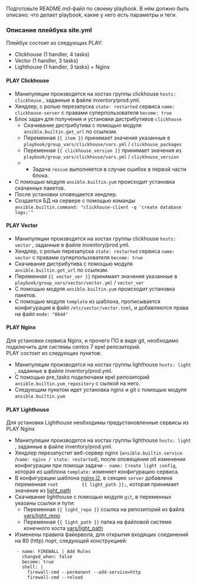 Подготовьте README.md-файл по своему playbook. В нём должно быть описано: что делает playbook, какие у него есть параметры и теги.

### Описание плейбука site.yml

Плейбук состоит из следующих PLAY:    
   * Clickhouse (1 handler, 4 tasks)    
   * Vector (1 handler, 3 tasks) 
   * Lighthouse (1 handler, 3 tasks) + Nginx

#### PLAY Clickhouse
* Манипуляции производятся на хостах группы clickhouse `hosts: clickhouse` , заданные в файле inventory/prod.yml.  
* Хендлер, с ролью перезапуска `state: restarted` сервиса `name: clickhouse-server` с правами суперпользователя `become: true`  
* Блок задач для получения и установки дистрибутивов `clickhouse`
  * Скачивание дистрибутива с помощью модуля `ansible.builtin.get_url` по ссылкам.
  * Переменная `{{ item }}` принимает значения указанные в `playbook/group_vars/clickhouse/vars.yml` / `clickhouse_packages`
  * Переменная `{{ clickhouse_version }}` принимает значения из `playbook/group_vars/clickhouse/vars.yml` / `clickhouse_version`
  * * Задача `rescue` выполняется в случае ошибок в первой части блока. 
* С помощью модуля `ansible.builtin.yum` происходит установка скачанных пакетов.
* После установки оповещается хендлер.
* Создается БД на сервере с помощью команды `ansible.builtin.command: "clickhouse-client -q 'create database logs;'"`

#### PLAY Vector
* Манипуляции производятся на хостах группы clickhouse `hosts: vector` , заданные в файле inventory/prod.yml. 
* Хендлер, с ролью перезапуска `state: restarted` сервиса `name: vector` с правами суперпользователя `become: true`
* Скачивание дистрибутива с помощью модуля `ansible.builtin.get_url` по ссылкам.
* Переменная `{{ vector_ver }}` принимает значения указанные в `playbook/group_vars/vector/vector.yml` / `vector_ver`
* С помощью модуля `ansible.builtin.yum` происходит установка пакетов.
* С помощью модуля `template` из шаблона, прописывается конфигурация в файл `/etc/vector/vector.toml`, и добавляются права на файл `mode: "0644"`

#### PLAY Nginx
Для установки сервиса Nginx, и прочего ПО в виде git, необходимо подключить для системы centos 7 epel репозиторий.   
PLAY состоит из следующих пунктов:
* Манипуляции производятся на хостах группы lighthouse `hosts: light` , заданные в файле inventory/prod.yml.
* С помощью pre_tasks подключаем epel репозиторий `ansible.builtin.yum_repository` с сылкой на него. 
* Следующим пунктом идет установка nginx и git с помощью модуля `ansible.builtin.yum`

#### PLAY Lighthouse
Для установки Lighthouse необходимы предустановленные сервисы из PLAY Nginx
* Манипуляции производятся на хостах группы lighthouse `hosts: light` , заданные в файле inventory/prod.yml.
* Хендлер перезапустит веб-сервер nginx (`ansible.builtin.service` /`name: nginx / state: restarted`), после оповещения об изменении конфигурации при помощи задачи `- name: Create light config`, которая из шаблона `template:` изменяет конфигурацию сервиса.
* В конфигурации шаблона [nginx.j2](templates/nginx.j2), в секцию `server` добавлена переменная `root         {{ light_path }};`, которая принимает значение из [light_path](group_vars/light/vars.yml)
* Скачивание lighthouse с помощью модуля `git`, в переменных указаны ссылки и пути:
  * Переменная `{{ light_repo }}` ссылка на репозиторий из файла [vars/light_repo](group_vars/light/vars.yml)
  * Переменная `{{ light_path }}` папка на файловой системе конечного хоста [vars/light_path](group_vars/light/vars.yml)
* Изменены правила файервола, для открытия входящих соединений на 80 (http) порт, следующей конструкцией:
```commandline
    - name: FIREWALL | Add Rules
      changed_when: false
      become: true
      shell: |
        firewall-cmd --permanent --add-service=http
        firewall-cmd --reload
```
